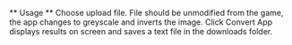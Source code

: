 ** Usage **
Choose upload file.
File should be unmodified from the game, the app changes to greyscale and inverts the image.
Click Convert
App displays results on screen and saves a text file in the downloads folder.